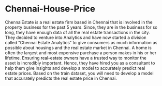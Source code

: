 # Chennai-House-Price
ChennaiEstate is a real estate firm based in Chennai that is involved in the property business for the past 5 years. Since, they are in the business for so long, they have enough data of all the real estate transactions in the city.  They decided to venture into Analytics and have now started a division called “Chennai Estate Analytics” to give consumers as much information as possible about housings and the real estate market in Chennai. A home is often the largest and most expensive purchase a person makes in his or her lifetime. Ensuring real-estate owners have a trusted way to monitor the asset is incredibly important. Hence, they have hired you as a consultant to help them give insights and develop a model to accurately predict real estate prices.  Based on the train dataset, you will need to develop a model that accurately predicts the real estate price in Chennai.
